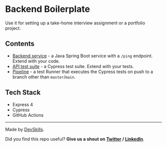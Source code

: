 # Backend Boilerplate

Use it for setting up a take-home interview assignment or a portfolio project.

## Contents

- [Backend service](https://github.com/DevSkillsHQ/backend-boilerplate-js-express/tree/main/app) - a Java Spring Boot service with a `/ping` endpoint. Extend with your code.
- [API test suite](https://github.com/DevSkillsHQ/backend-boilerplate-js-express/blob/main/cypress/integration/backend.spec.js) - a Cypress test suite. Extend with your tests.
- [Pipeline](https://github.com/DevSkillsHQ/backend-boilerplate-js-express/blob/main/.github/workflows/tests.yml) - a test Runner that executes the Cypress tests on push to a branch other than `master`/`main`.

## Tech Stack

- Express 4
- Cypress
- GitHub Actions

---

Made by [DevSkills](https://devskills.co).

Did you find this repo useful? **Give us a shout on [Twitter](https://twitter.com/DevSkillsHQ) / [LinkedIn](https://www.linkedin.com/company/devskills)**.
